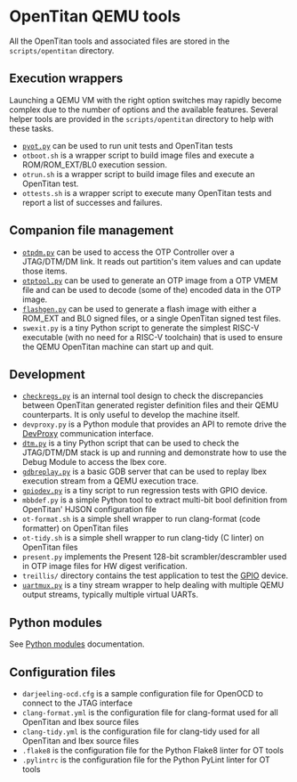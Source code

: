 # OpenTitan QEMU tools

All the OpenTitan tools and associated files are stored in the `scripts/opentitan` directory.

## Execution wrappers

Launching a QEMU VM with the right option switches may rapidly become complex due to the number
of options and the available features. Several helper tools are provided in the `scripts/opentitan`
directory to help with these tasks.

* [`pyot.py`](pyot.md) can be used to run unit tests and OpenTitan tests
* `otboot.sh` is a wrapper script to build image files and execute a ROM/ROM_EXT/BL0 execution
  session.
* `otrun.sh` is a wrapper script to build image files and execute an OpenTitan test.
* `ottests.sh` is a wrapper script to execute many OpenTitan tests and report a list of successes
   and failures.

## Companion file management

* [`otpdm.py`](otpdm.md) can be used to access the OTP Controller over a JTAG/DTM/DM link. It reads
  out partition's item values and can update those items.
* [`otptool.py`](otptool.md) can be used to generate an OTP image from a OTP VMEM file and can be
  used to decode (some of the) encoded data in the OTP image.
* [`flashgen.py`](flashgen.md) can be used to generate a flash image with either a ROM_EXT and BL0
  signed files, or a single OpenTitan signed test files.
* `swexit.py` is a tiny Python script to generate the simplest RISC-V executable (with no need for
  a RISC-V toolchain) that is used to ensure the QEMU OpenTitan machine can start up and quit.

## Development

* [`checkregs.py`](checkregs.md) is an internal tool design to check the discrepancies between
   OpenTitan generated register definition files and their QEMU counterparts. It is only useful to
   develop the machine itself.
* `devproxy.py` is a Python module that provides an API to remote drive the [DevProxy](devproxy.md)
  communication interface.
* [`dtm.py`](dtm.md) is a tiny Python script that can be used to check the JTAG/DTM/DM stack is
  up and running and demonstrate how to use the Debug Module to access the Ibex core.
* [`gdbreplay.py`](gdbreplay.md) is a basic GDB server that can be used to replay Ibex execution
  stream from a QEMU execution trace.
* [`gpiodev.py`](gpiodev.md) is a tiny script to run regression tests with GPIO device.
* `mbbdef.py` is a simple Python tool to extract multi-bit bool definition from OpenTitan' HJSON
  configuration file
* `ot-format.sh` is a simple shell wrapper to run clang-format (code formatter) on OpenTitan files
* `ot-tidy.sh` is a simple shell wrapper to run clang-tidy (C linter) on OpenTitan files
* `present.py` implements the Present 128-bit scrambler/descrambler used in OTP image files for
  HW digest verification.
* `treillis/` directory contains the test application to test the [GPIO](gpio.md) device.
* [`uartmux.py`](uartmux.md) is a tiny stream wrapper to help dealing with multiple QEMU output
  streams, typically multiple virtual UARTs.

## Python modules

See [Python modules](pymod.md) documentation.

## Configuration files

* `darjeeling-ocd.cfg` is a sample configuration file for OpenOCD to connect to the JTAG interface
* `clang-format.yml` is the configuration file for clang-format used for all OpenTitan and Ibex
  source files
* `clang-tidy.yml` is the configuration file for clang-tidy used for all OpenTitan and Ibex source
  files
* `.flake8` is the configuration file for the Python Flake8 linter for OT tools
* `.pylintrc` is the configuration file for the Python PyLint linter for OT tools
